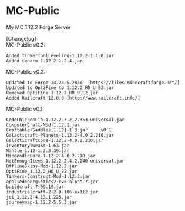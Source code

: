 # MC-Public
My MC 1.12.2 Forge Server

[Changelog]		  
MC-Public v0.3:

	Added TinkerToolLeveling-1.12.2-1.1.0.jar
	Added conarm-1.12.2-1.2.4.jar

MC-Public v0.2:
	
	Updated to Forge 14.23.5.2836  [https://files.minecraftforge.net/]
	Updated to OptiFine to 1.12.2_HD_U_E3.jar
	Removed OptiFine_1.12.2_HD_U_E2.jar
	Added Railcraft 12.0.0 [http://www.railcraft.info/]

MC-Public v0.1:

 	CodeChickenLib-1.12.2-3.2.2.353-universal.jar
	ComputerCraft-Mod-1.12.1.jar
	Craftable+Saddles[1.12]-1.3.jar 	v0.1
	Galacticraft-Planets-1.12.2-4.0.2.210.jar
	GalacticraftCore-1.12.2-4.0.2.210.jar
	InventoryTweaks-1.63.jar
	Mantle-1.12-1.3.3.39.jar
	MicdoodleCore-1.12.2-4.0.2.210.jar
	NotEnoughItems-1.12.2-2.4.2.240-universal.jar
	OfflineSkins-Mod-1.12.2.jar
	OptiFine_1.12.2_HD_U_E2.jar
	Tinkers-Construct-Mod-1.12.2.jar
	appliedenergistics2-rv5-alpha-7.jar
	buildcraft-7.99.19.jar
	industrialcraft-2-2.8.106-ex112.jar 
	jei_1.12.2-4.13.1.225.jar
	journeymap-1.12.2-5.5.3.jar
